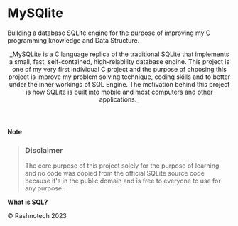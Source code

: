 # MySQlite
Building a database SQLite engine for the purpose of improving my C programming knowledge and Data Structure.
<header>
_MySQLite is a C language replica of the traditional SQLite that implements a small, fast, self-contained, high-relability database engine. This project is one of my very first individual C project and the purpose of choosing this project is improve my problem solving technique, coding skills and to better under the inner workings of SQL Engine. 
The motivation behind this project is how SQLite is built into mobile and most computers and other applications._
</header>

**Note**
> ### Disclaimer
> The core purpose of this project solely for the purpose of learning and no code was copied from the official SQLite source code because it's in the public domain and is free to everyone to use for any purpose.

**What is SQL?**

<footer>
&copy; Rashnotech 2023
</footer>
